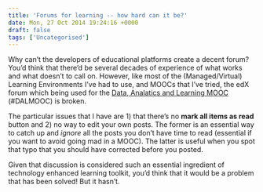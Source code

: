 ```yaml
---
title: 'Forums for learning -- how hard can it be?'
date: Mon, 27 Oct 2014 19:24:16 +0000
draft: false
tags: ['Uncategorised']
---
```


Why can’t the developers of educational platforms create a decent forum? You’d think that there’d be several decades of experience of what works and what doesn’t to call on. However, like most of the (Managed/Virtual) Learning Environments I’ve had to use, and MOOCs that I’ve tried, the edX forum which being used for the [Data, Analatics and Learning MOOC](http://linkresearchlab.org/dalmooc/) (#DALMOOC) is broken.

The particular issues that I have are 1) that there’s no **mark all items as read** button and 2) no way to edit your own posts. The former is an essential way to catch up and _ignore_ all the posts you don’t have time to read (essential if you want to avoid going mad in a MOOC). The latter is useful when you spot that typo that you should have corrected before you posted.

Given that discussion is considered such an essential ingredient of technology enhanced learning toolkit, you’d think that it would be a problem that has been solved! But it hasn’t.
